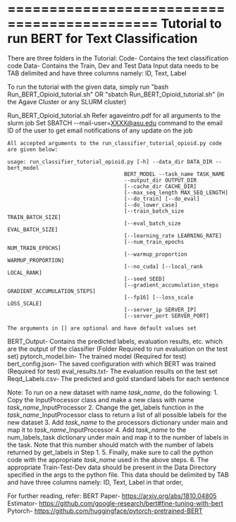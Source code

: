 ============================================
Tutorial to run BERT for Text Classification
============================================

There are three folders in the Tutorial:
Code- Contains the text classification code
Data- Contains the Train, Dev and Test Data
	Input data needs to be TAB delimited and have three columns namely: ID, Text, Label

To run the tutorial with the given data, simply run "bash Run_BERT_Opioid_tutorial.sh" OR "sbatch Run_BERT_Opioid_tutorial.sh" (in the Agave Cluster or any SLURM cluster)

Run_BERT_Opioid_tutorial.sh
	Refer agaveintro.pdf for all arguments to the slurm job
	Set SBATCH --mail-user=XXXX@asu.edu command to the email ID of the user to get email notifications of any update on the job
	
	All accepted arguments to the run_classifier_tutorial_opioid.py code are given below:
	
	usage: run_classifier_tutorial_opioid.py [-h] --data_dir DATA_DIR --bert_model
                                         BERT_MODEL --task_name TASK_NAME
                                         --output_dir OUTPUT_DIR
                                         [--cache_dir CACHE_DIR]
                                         [--max_seq_length MAX_SEQ_LENGTH]
                                         [--do_train] [--do_eval]
                                         [--do_lower_case]
                                         [--train_batch_size TRAIN_BATCH_SIZE]
                                         [--eval_batch_size EVAL_BATCH_SIZE]
                                         [--learning_rate LEARNING_RATE]
                                         [--num_train_epochs NUM_TRAIN_EPOCHS]
                                         [--warmup_proportion WARMUP_PROPORTION]
                                         [--no_cuda] [--local_rank LOCAL_RANK]
                                         [--seed SEED]
                                         [--gradient_accumulation_steps GRADIENT_ACCUMULATION_STEPS]
                                         [--fp16] [--loss_scale LOSS_SCALE]
                                         [--server_ip SERVER_IP]
                                         [--server_port SERVER_PORT]
		
	The arguments in [] are optional and have default values set
	
BERT_Output- Contains the predicted labels, evaluation results, etc. which are the output of the classifier (Folder Required to run evaluation on the test set)
	pytorch_model.bin- The trained model (Required for test)
	bert_config.json- The saved configuration with which BERT was trained (Required for test)
	eval_results.txt- The evaluation results on the test set
	Reqd_Labels.csv- The predicted and gold standard labels for each sentence

Note: To run on a new dataset with name *task_name*, do the following:
	1. Copy the InputProcessor class and make a new class with name *task_name*_InputProcessor
	2. Change the get_labels function in the *task_name*_InputProcessor class to return a list of all possible labels for the new dataset
	3. Add *task_name* to the processors dictionary under main and map it to *task_name*_InputProcessor
	4. Add *task_name* to the num_labels_task dictionary under main and map it to the number of labels in the task. Note that this number should match with the number of labels returned by get_labels in Step 1.
	5. Finally, make sure to call the python code with the appropriate *task_name* used in the above steps.
	6. The appropriate Train-Test-Dev data should be present in the Data Directory specified in the args to the python file. This data should be delimited by  TAB and have three columns namely: ID, Text, Label in that order,
	
For further reading, refer:
	BERT Paper- https://arxiv.org/abs/1810.04805
	Estimator- https://github.com/google-research/bert#fine-tuning-with-bert
	Pytorch- https://github.com/huggingface/pytorch-pretrained-BERT